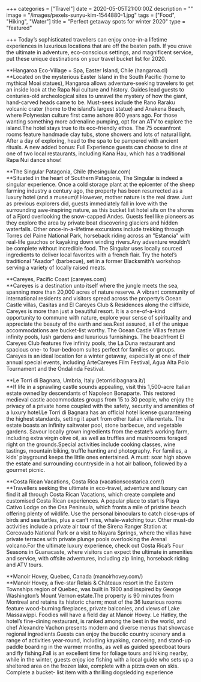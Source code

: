 +++
categories = ["Travel"]
date = 2020-05-05T21:00:00Z
description = ""
image = "/images/pexels-sunyu-kim-1544880-1.jpg"
tags = ["Food", "Hiking", "Water"]
title = "Perfect getaway spots for winter 2020"
type = "featured"

+++
Today’s sophisticated travellers can enjoy once-in-a lifetime experiences in luxurious locations that are off the beaten path. If you crave the ultimate in adventure, eco-conscious settings, and magnificent service, put these unique destinations on your travel bucket list for 2020.

  
**Hangaroa Eco-Village + Spa, Easter Island, Chile (hangaroa.cl)  
**Located on the mysterious Easter Island in the South Pacific (home to mythical Moai statues), Hangaroa allows adventure-seeking travelers to get an inside look at the Rapa Nui culture and history. Guides lead guests to centuries-old archeological sites to unravel the mystery of how the giant, hand-carved heads came to be. Must-sees include the Rano Raraku volcanic crater (home to the island’s largest statue) and Anakena Beach, where Polynesian culture first came ashore 800 years ago. For those wanting something more adrenaline pumping, opt for an ATV to explore the island.The hotel stays true to its eco-friendly ethos. The 75 oceanfront rooms feature handmade clay tubs, stone showers and lots of natural light. After a day of exploring, head to the spa to be pampered with ancient rituals. A new added bonus: Full Experience guests can choose to dine at one of two local restaurants, including Kana Hau, which has a traditional Rapa Nui dance show!

**The Singular Patagonia, Chile (thesingular.com)  
**Situated in the heart of Southern Patagonia, The Singular is indeed a singular experience. Once a cold storage plant at the epicenter of the sheep farming industry a century ago, the property has been resurrected as a luxury hotel (and a museum)! However, mother nature is the real draw. Just as previous explorers did, guests immediately fall in love with the surrounding awe-inspiring nature, as this bucket list hotel sits on the shores of a Fjord overlooking the snow-capped Andes. Guests feel like pioneers as they explore the area by private boat discovering glaciers and hidden waterfalls. Other once-in-a-lifetime excursions include trekking through Torres del Paine National Park, horseback riding across an "Estancia" with real-life gauchos or kayaking down winding rivers.Any adventure wouldn’t be complete without incredible food. The Singular uses locally sourced ingredients to deliver local favorites with a french flair. Try the hotel’s traditional "Asador" (barbecue), set in a former Blacksmith’s workshop serving a variety of locally raised meats.

**Careyes, Pacific Coast (careyes.com)  
**Careyes is a destination unto itself where the jungle meets the sea, spanning more than 20,000 acres of nature reserve. A vibrant community of international residents and visitors spread across the property’s Ocean Castle villas, Casitas and El Careyes Club & Residences along the cliffside, Careyes is more than just a beautiful resort. It is a one-of-a-kind opportunity to commune with nature, explore your sense of spirituality and appreciate the beauty of the earth and sea.Rest assured, all of the unique accommodations are bucket-list worthy. The Ocean Castle Villas feature infinity pools, lush gardens and luxurious furnishings. The beachfront El Careyes Club features five infinity pools, the La Duna restaurant and spacious one- to four-bedroom suites perfect for families or groups. Careyes is an ideal location for a winter getaway, especially at one of their annual special events, including ArteCareyes Film Festival, Agua Alta Polo Tournament and the Ondalinda Festival.

**Le Torri di Bagnara, Umbria, Italy (letorridibagnara.it/)  
**If life in a sprawling castle sounds appealing, visit this 1,500-acre Italian estate owned by descendants of Napoleon Bonaparte. This restored medieval castle accommodates groups from 15 to 30 people, who enjoy the privacy of a private home coupled with the safety, security and amenities of a luxury hotel.Le Torri di Bagnara has an official hotel license guaranteeing the highest standards, setting it apart from other Italian villa rentals. The estate boasts an infinity saltwater pool, stone barbecue, and vegetable gardens. Savour locally grown ingredients from the estate’s working farm, including extra virgin olive oil, as well as truffles and mushrooms foraged right on the grounds.Special activities include cooking classes, wine tastings, mountain biking, truffle hunting and photography. For families, a kids’ playground keeps the little ones entertained. A must: soar high above the estate and surrounding countryside in a hot air balloon, followed by a gourmet picnic.

**Costa Rican Vacations, Costa Rica (vacationscostarica.com/)  
**Travellers seeking the ultimate in eco-travel, adventure and luxury can find it all through Costa Rican Vacations, which create complete and customised Costa Rican experiences. A popular place to start is Playa Cativo Lodge on the Osa Peninsula, which fronts a mile of pristine beach offering plenty of wildlife. Use the personal binoculars to catch close-ups of birds and sea turtles, plus a can’t miss, whale-watching tour. Other must-do activities include a private air tour of the Sirena Ranger Station at Corcovado National Park or a visit to Nayara Springs, where the villas have private terraces with private plunge pools overlooking the Arenal volcano.For the ultimate luxury experience, check out Costa Rica’s Four Seasons in Guanacaste, where visitors can expect the ultimate in amenities and service, with offsite adventures, including zip lining, horseback riding and ATV tours.

  
**Manoir Hovey, Quebec, Canada (manoirhovey.com/)  
**Manoir Hovey, a five-star Relais & Châteaux resort in the Eastern Townships region of Quebec, was built in 1900 and inspired by George Washington’s Mount Vernon estate.The property is 90 minutes from Montreal and retains its historic charm; most of the 36 luxurious rooms feature wood-burning fireplaces, private balconies, and views of Lake Massawippi. Foodies will have a field day at Manoir Hovey. Le Hatley, the hotel’s fine-dining restaurant, is ranked among the best in the world, and chef Alexandre Vachon presents modern and diverse menus that showcase regional ingredients.Guests can enjoy the bucolic country scenery and a range of activities year-round, including kayaking, canoeing, and stand-up paddle boarding in the warmer months, as well as guided speedboat tours and fly fishing.Fall is an excellent time for foliage tours and hiking nearby, while in the winter, guests enjoy ice fishing with a local guide who sets up a sheltered area on the frozen lake, complete with a pizza oven on skis. Complete a bucket- list item with a thrilling dogsledding experience